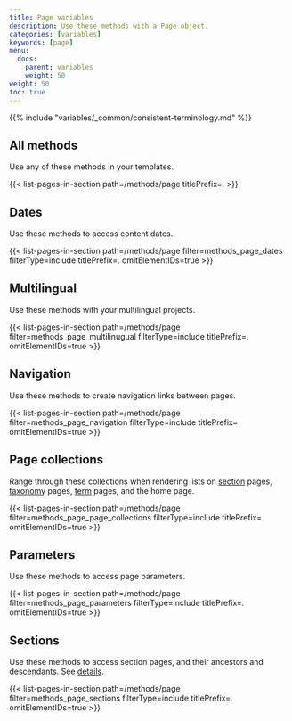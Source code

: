 ```yaml
---
title: Page variables
description: Use these methods with a Page object.
categories: [variables]
keywords: [page]
menu:
  docs:
    parent: variables
    weight: 50
weight: 50
toc: true
---
```


{{% include "variables/_common/consistent-terminology.md" %}}

## All methods

Use any of these methods in your templates.

{{< list-pages-in-section path=/methods/page titlePrefix=. >}}

## Dates

Use these methods to access content dates.

{{< list-pages-in-section path=/methods/page filter=methods_page_dates filterType=include titlePrefix=. omitElementIDs=true >}}

## Multilingual

Use these methods with your multilingual projects.

{{< list-pages-in-section path=/methods/page filter=methods_page_multilinugual filterType=include titlePrefix=. omitElementIDs=true >}}

## Navigation

Use these methods to create navigation links between pages.

{{< list-pages-in-section path=/methods/page filter=methods_page_navigation filterType=include titlePrefix=. omitElementIDs=true >}}

## Page collections

Range through these collections when rendering lists on [section] pages, [taxonomy] pages, [term] pages, and the home page.

[section]: /getting-started/glossary/#section
[taxonomy]: /getting-started/glossary/#taxonomy
[term]: /getting-started/glossary/#term
[context]: /getting-started/glossary/#context

{{< list-pages-in-section path=/methods/page filter=methods_page_page_collections filterType=include titlePrefix=. omitElementIDs=true >}}

## Parameters

Use these methods to access page parameters.

{{< list-pages-in-section path=/methods/page filter=methods_page_parameters filterType=include titlePrefix=. omitElementIDs=true >}}

## Sections

Use these methods to access section pages, and their ancestors and descendants. See&nbsp;[details].

[details]: /content-management/sections/

{{< list-pages-in-section path=/methods/page filter=methods_page_sections filterType=include titlePrefix=. omitElementIDs=true >}}
